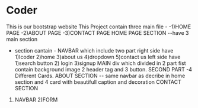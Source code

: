 # Coder
This is our bootstrap website
This Project contain three main file -
-1)HOME PAGE -2)ABOUT PAGE -3)CONTACT PAGE
HOME PAGE SECTION  --have 3 main section 
- section cantain - NAVBAR which include  two part right side have 1)Icoder 2)home 3)about us 4)dropdown 5)contact us 
left side have 1)search button 2) login 3)signup
MAIN div which divided in 2 part fist contain background image 2 header tag and 3 button.
SECOND PART -4 Different Cards.
ABOUT SECTION --
same navbar as decribe in home section and 4 card with beautifull caption and decoration
CONTACT SECTION 
1) NAVBAR 2)FORM
